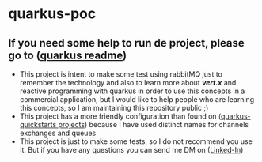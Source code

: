# quarkus-poc

## If you need some help to run de project, please go to ([quarkus readme](./README-quarkus.md))

- This project is intent to make some test using rabbitMQ just to remember the technology and also to learn more about ***vert.x*** and reactive programming with quarkus in order to use this concepts in a commercial application, but I would like to help people who are learning this concepts, so I am maintaining this repository public ;)
- This project has a more friendly configuration than found on ([quarkus-quickstarts projects](https://github.com/quarkusio/quarkus-quickstarts)) because I have used distinct names for channels exchanges and queues
- This project is just to make some tests, so I do not recommend you use it. But if you have any questions you can send me DM on ([Linked-In](https://www.linkedin.com/in/eduardo-villas-boas/))

